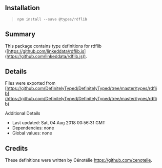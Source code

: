 ## Installation
> `npm install --save @types/rdflib`

## Summary
This package contains type definitions for rdflib ([https://github.com/linkeddata/rdflib.js](https://github.com/linkeddata/rdflib.js)).

## Details
Files were exported from [https://github.com/DefinitelyTyped/DefinitelyTyped/tree/master/types/rdflib](https://github.com/DefinitelyTyped/DefinitelyTyped/tree/master/types/rdflib)

Additional Details
*   Last updated: Sat, 04 Aug 2018 00:56:31 GMT
*   Dependencies: none
*   Global values: none

## Credits
These definitions were written by Cénotélie <https://github.com/cenotelie>.
